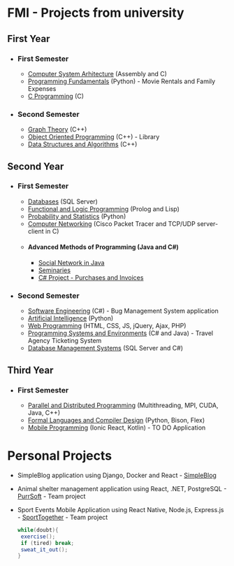 # FMI - Projects from university

## First Year

* ### First Semester
  * [Computer System Arhitecture](https://github.com/florinacho337/Programare/tree/main/FMI/ANUL%20I/SEM%201/ASC "Computer Arhitecture") (Assembly and C)
  * [Programming Fundamentals](https://github.com/florinacho337/Programare/tree/main/FMI/ANUL%20I/SEM%201/Fundamentele%20programarii "Programming Fundamentals") (Python) - Movie Rentals and Family Expenses
  * [C Programming](https://github.com/florinacho337/Programare/tree/main/FMI/ANUL%20I/SEM%201/ProgramareC "C Programming") (C)

* ### Second Semester
  * [Graph Theory](https://github.com/florinacho337/Programare/tree/main/FMI/ANUL%20I/SEM%202/Algoritmica%20Grafelor/Laborator "Graph Theory") (C++)
  * [Object Oriented Programming](https://github.com/florinacho337/Programare/tree/main/FMI/ANUL%20I/SEM%202/OOP/Lab%205 "Object Oriented Programming") (C++) - Library
  * [Data Structures and Algorithms](https://github.com/florinacho337/Programare/tree/main/FMI/ANUL%20I/SEM%202/SDA "Data Structures and Algorithms") (C++)
 
## Second Year
* ### First Semester
  * [Databases](https://github.com/florinacho337/Programare/tree/main/FMI/ANUL%20II/SEM%201/Baze%20de%20date "Databases") (SQL Server)
  * [Functional and Logic Programming](https://github.com/florinacho337/Programare/tree/main/FMI/ANUL%20II/SEM%201/PLF "Functional and Logic Programming") (Prolog and Lisp)
  * [Probability and Statistics](https://github.com/florinacho337/Programare/tree/main/FMI/ANUL%20II/SEM%201/Probabilitati%20si%20Statistica "Probability and Statistics") (Python)
  * [Computer Networking](https://github.com/florinacho337/Programare/tree/main/FMI/ANUL%20II/SEM%201/Retele "Computer Networking") (Cisco Packet Tracer and TCP/UDP server-client in C)
  * #### Advanced Methods of Programming (Java and C#)
    * [Social Network in Java](https://github.com/florinacho337/MAPproject "Social Network in Java")
    * [Seminaries](https://github.com/florinacho337/Programare/tree/main/FMI/ANUL%20II/SEM%201/MAP/Seminarii "Seminaries")
    * [C# Project - Purchases and Invoices](https://github.com/florinacho337/Programare/tree/main/FMI/ANUL%20II/SEM%201/MAP/Facturi "C# Project")

 * ### Second Semester
   * [Software Engineering](https://github.com/florinacho337/Programare/tree/main/FMI/ANUL%20II/SEM%202/ISS "Software Engineering") (C#) - Bug Management System application
   * [Artificial Intelligence](https://github.com/florinacho337/Programare/tree/main/FMI/ANUL%20II/SEM%202/AI "Artificial Intelligence") (Python)
   * [Web Programming](https://github.com/florinacho337/Programare/tree/main/FMI/ANUL%20II/SEM%202/Programare%20WEB "Web Programming") (HTML, CSS, JS, jQuery, Ajax, PHP)
   * [Programming Systems and Environments](https://github.com/florinacho337/Programare/tree/main/FMI/ANUL%20II/SEM%202/MPP "Programming Systems and Environments") (C# and Java) - Travel Agency Ticketing System
   * [Database Management Systems](https://github.com/florinacho337/Programare/tree/main/FMI/ANUL%20II/SEM%202/SGBD "DBMS") (SQL Server and C#)

## Third Year
* ### First Semester
   * [Parallel and Distributed Programming](https://github.com/florinacho337/Programare/tree/main/FMI/ANUL%20III/SEM%201/PPD "Parallel and Distributed Programming") (Multithreading, MPI, CUDA, Java, C++)
   * [Formal Languages and Compiler Design](https://github.com/florinacho337/Programare/tree/main/FMI/ANUL%20III/SEM%201/LFTC "Formal Languages and Compiler Design") (Python, Bison, Flex)
   * [Mobile Programming](https://github.com/florinacho337/Programare/tree/main/FMI/ANUL%20III/SEM%201/PPDM "Mobile Programming") (Ionic React, Kotlin) - TO DO Application
     
# Personal Projects

* SimpleBlog application using Django, Docker and React - [SimpleBlog](https://github.com/florinacho337/SimpleBlog/tree/main "SimpleBlog")
* Animal shelter management application using React, .NET, PostgreSQL - [PurrSoft](https://github.com/PurrSoft "PurrSoft") - Team project
* Sport Events Mobile Application using React Native, Node.js, Express.js - [SportTogether](https://github.com/KipaLogix/SporTogether "SporTogether") - Team project
  
  ```c#
  while(doubt){
   exercise();
   if (tired) break;
   sweat_it_out();
  }
  ```
